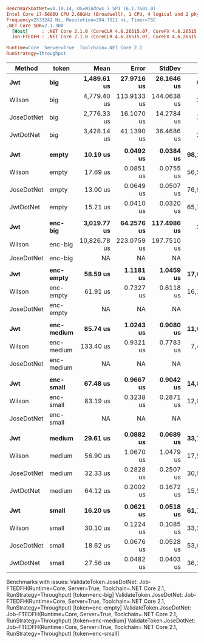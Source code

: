 ``` ini

BenchmarkDotNet=v0.10.14, OS=Windows 7 SP1 (6.1.7601.0)
Intel Core i7-5600U CPU 2.60GHz (Broadwell), 1 CPU, 4 logical and 2 physical cores
Frequency=2533242 Hz, Resolution=394.7511 ns, Timer=TSC
.NET Core SDK=2.1.300
  [Host]     : .NET Core 2.1.0 (CoreCLR 4.6.26515.07, CoreFX 4.6.26515.06), 64bit RyuJIT
  Job-FTEDFH : .NET Core 2.1.0 (CoreCLR 4.6.26515.07, CoreFX 4.6.26515.06), 64bit RyuJIT

Runtime=Core  Server=True  Toolchain=.NET Core 2.1  
RunStrategy=Throughput  

```
|     Method |      token |         Mean |       Error |      StdDev |      Op/s | Scaled | ScaledSD |     Gen 0 |     Gen 1 |     Gen 2 | Allocated |
|----------- |----------- |-------------:|------------:|------------:|----------:|-------:|---------:|----------:|----------:|----------:|----------:|
|        **Jwt** |        **big** |  **1,489.61 us** |  **27.9716 us** |  **26.1646 us** |    **671.31** |   **1.00** |     **0.00** |  **177.7344** |  **177.7344** |  **177.7344** |  **878266 B** |
|     Wilson |        big |  4,779.40 us | 113.9133 us | 144.0638 us |    209.23 |   3.21 |     0.11 |  492.1875 |  492.1875 |  492.1875 | 2024028 B |
| JoseDotNet |        big |  2,776.33 us |  16.1070 us |  14.2784 us |    360.19 |   1.86 |     0.03 |  500.0000 |  496.0938 |  496.0938 | 2036276 B |
|  JwtDotNet |        big |  3,428.14 us |  41.1390 us |  36.4686 us |    291.70 |   2.30 |     0.05 |  578.1250 |  574.2188 |  574.2188 | 2751454 B |
|            |            |              |             |             |           |        |          |           |           |           |           |
|        **Jwt** |      **empty** |     **10.19 us** |   **0.0492 us** |   **0.0384 us** | **98,105.31** |   **1.00** |     **0.00** |    **0.2594** |    **0.0153** |         **-** |    **6784 B** |
|     Wilson |      empty |     17.69 us |   0.0851 us |   0.0755 us | 56,539.67 |   1.74 |     0.01 |    0.3967 |    0.0305 |         - |   10576 B |
| JoseDotNet |      empty |     13.00 us |   0.0649 us |   0.0507 us | 76,924.76 |   1.28 |     0.01 |    0.4272 |    0.0305 |         - |   10696 B |
|  JwtDotNet |      empty |     15.21 us |   0.0410 us |   0.0320 us | 65,740.44 |   1.49 |     0.01 |    0.5188 |    0.0305 |         - |   12728 B |
|            |            |              |             |             |           |        |          |           |           |           |           |
|        **Jwt** |    **enc-big** |  **3,019.77 us** |  **64.2576 us** | **117.4986 us** |    **331.15** |   **1.00** |     **0.00** |  **328.1250** |  **328.1250** |  **328.1250** | **1714005 B** |
|     Wilson |    enc-big | 10,826.78 us | 223.0759 us | 197.7510 us |     92.36 |   3.59 |     0.15 | 1203.1250 | 1203.1250 | 1203.1250 | 4497543 B |
| JoseDotNet |    enc-big |           NA |          NA |          NA |        NA |      ? |        ? |       N/A |       N/A |       N/A |       N/A |
|            |            |              |             |             |           |        |          |           |           |           |           |
|        **Jwt** |  **enc-empty** |     **58.59 us** |   **1.1181 us** |   **1.0459 us** | **17,068.35** |   **1.00** |     **0.00** |    **1.0376** |    **0.1831** |         **-** |   **25552 B** |
|     Wilson |  enc-empty |     61.91 us |   0.7327 us |   0.6118 us | 16,151.66 |   1.06 |     0.02 |    1.2207 |    0.1221 |         - |   32000 B |
| JoseDotNet |  enc-empty |           NA |          NA |          NA |        NA |      ? |        ? |       N/A |       N/A |       N/A |       N/A |
|            |            |              |             |             |           |        |          |           |           |           |           |
|        **Jwt** | **enc-medium** |     **85.74 us** |   **1.0243 us** |   **0.9080 us** | **11,663.52** |   **1.00** |     **0.00** |    **1.4648** |    **0.1221** |         **-** |   **37184 B** |
|     Wilson | enc-medium |    133.40 us |   0.9321 us |   0.7783 us |  7,496.06 |   1.56 |     0.02 |    2.6855 |    0.2441 |         - |   69193 B |
| JoseDotNet | enc-medium |           NA |          NA |          NA |        NA |      ? |        ? |       N/A |       N/A |       N/A |       N/A |
|            |            |              |             |             |           |        |          |           |           |           |           |
|        **Jwt** |  **enc-small** |     **67.48 us** |   **0.9667 us** |   **0.9042 us** | **14,819.28** |   **1.00** |     **0.00** |    **1.0986** |    **0.1221** |         **-** |   **27840 B** |
|     Wilson |  enc-small |     83.19 us |   0.3238 us |   0.2871 us | 12,020.88 |   1.23 |     0.02 |    1.7090 |    0.1221 |         - |   42673 B |
| JoseDotNet |  enc-small |           NA |          NA |          NA |        NA |      ? |        ? |       N/A |       N/A |       N/A |       N/A |
|            |            |              |             |             |           |        |          |           |           |           |           |
|        **Jwt** |     **medium** |     **29.61 us** |   **0.0882 us** |   **0.0689 us** | **33,777.33** |   **1.00** |     **0.00** |    **0.5493** |    **0.0305** |         **-** |   **13176 B** |
|     Wilson |     medium |     56.90 us |   1.0670 us |   1.0479 us | 17,575.86 |   1.92 |     0.03 |    1.2207 |         - |         - |   31680 B |
| JoseDotNet |     medium |     32.33 us |   0.2828 us |   0.2507 us | 30,931.57 |   1.09 |     0.01 |    0.9766 |         - |         - |   24640 B |
|  JwtDotNet |     medium |     64.12 us |   0.2002 us |   0.1672 us | 15,594.59 |   2.17 |     0.01 |    1.7090 |         - |         - |   44481 B |
|            |            |              |             |             |           |        |          |           |           |           |           |
|        **Jwt** |      **small** |     **16.20 us** |   **0.0621 us** |   **0.0518 us** | **61,743.41** |   **1.00** |     **0.00** |    **0.3052** |    **0.0305** |         **-** |    **7832 B** |
|     Wilson |      small |     30.10 us |   0.1224 us |   0.1085 us | 33,221.06 |   1.86 |     0.01 |    0.6714 |    0.0305 |         - |   17336 B |
| JoseDotNet |      small |     18.62 us |   0.0676 us |   0.0528 us | 53,692.35 |   1.15 |     0.00 |    0.5188 |    0.0305 |         - |   13560 B |
|  JwtDotNet |      small |     27.56 us |   0.0482 us |   0.0403 us | 36,290.46 |   1.70 |     0.01 |    0.7935 |    0.0305 |         - |   19912 B |

Benchmarks with issues:
  ValidateToken.JoseDotNet: Job-FTEDFH(Runtime=Core, Server=True, Toolchain=.NET Core 2.1, RunStrategy=Throughput) [token=enc-big]
  ValidateToken.JoseDotNet: Job-FTEDFH(Runtime=Core, Server=True, Toolchain=.NET Core 2.1, RunStrategy=Throughput) [token=enc-empty]
  ValidateToken.JoseDotNet: Job-FTEDFH(Runtime=Core, Server=True, Toolchain=.NET Core 2.1, RunStrategy=Throughput) [token=enc-medium]
  ValidateToken.JoseDotNet: Job-FTEDFH(Runtime=Core, Server=True, Toolchain=.NET Core 2.1, RunStrategy=Throughput) [token=enc-small]
